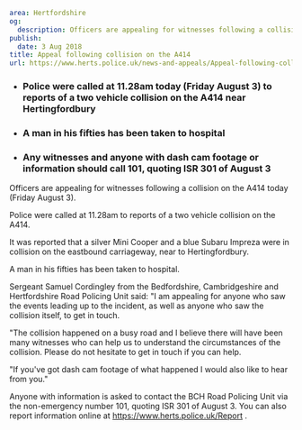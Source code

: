 ```yaml
area: Hertfordshire
og:
  description: Officers are appealing for witnesses following a collision on the A414 today (Friday August 3).
publish:
  date: 3 Aug 2018
title: Appeal following collision on the A414
url: https://www.herts.police.uk/news-and-appeals/Appeal-following-collision-on-the-A414-0608MD
```

* ### Police were called at 11.28am today (Friday August 3) to reports of a two vehicle collision on the A414 near Hertingfordbury

###

 * ### A man in his fifties has been taken to hospital

 * ### Any witnesses and anyone with dash cam footage or information should call 101, quoting ISR 301 of August 3

Officers are appealing for witnesses following a collision on the A414 today (Friday August 3).

Police were called at 11.28am to reports of a two vehicle collision on the A414.

It was reported that a silver Mini Cooper and a blue Subaru Impreza were in collision on the eastbound carriageway, near to Hertingfordbury.

A man in his fifties has been taken to hospital.

Sergeant Samuel Cordingley from the Bedfordshire, Cambridgeshire and Hertfordshire Road Policing Unit said: "I am appealing for anyone who saw the events leading up to the incident, as well as anyone who saw the collision itself, to get in touch.

"The collision happened on a busy road and I believe there will have been many witnesses who can help us to understand the circumstances of the collision. Please do not hesitate to get in touch if you can help.

"If you've got dash cam footage of what happened I would also like to hear from you."

Anyone with information is asked to contact the BCH Road Policing Unit via the non-emergency number 101, quoting ISR 301 of August 3. You can also report information online at https://www.herts.police.uk/Report .
